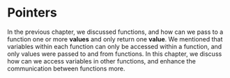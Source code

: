 # Pointers

In the previous chapter, we discussed functions, and how can we pass to a function one or more **values** and only return one **value**. We mentioned that variables within each function can only be accessed within a function, and only values were passed to and from functions. In this chapter, we discuss how can we access variables in other functions, and enhance the communication between functions more. 
